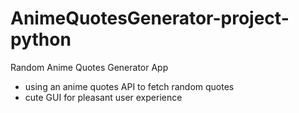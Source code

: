 # AnimeQuotesGenerator-project-python
 Random Anime Quotes Generator App

- using an anime quotes API to fetch random quotes
- cute GUI for pleasant user experience 

